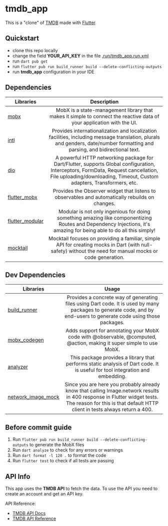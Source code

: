 # tmdb_app

This is a "clone" of [TMDB](https://www.themoviedb.org/) made with [Flutter](https://flutter.dev/).

## Quickstart

- clone this repo locally
- change the field **YOUR_API_KEY** in the file [.run/tmdb_app.run.xml](.run%2Ftmdb_app.run.xml)
- run `dart pub get` 
- run `flutter pub run build_runner build --delete-conflicting-outputs`
- run **tmdb_app** configuration in your IDE

## Dependencies

| Libraries                                                   |                                                                                                Description                                                                                                 |
|-------------------------------------------------------------|:----------------------------------------------------------------------------------------------------------------------------------------------------------------------------------------------------------:|
| [mobx](https://pub.dev/packages/mobx)                       |                                           MobX is a state-management library that makes it simple to connect the reactive data of your application with the UI.                                            |
| [intl](https://pub.dev/packages/intl)                       |                 Provides internationalization and localization facilities, including message translation, plurals and genders, date/number formatting and parsing, and bidirectional text.                 |
| [dio](https://pub.dev/packages/dio)                         | A powerful HTTP networking package for Dart/Flutter, supports Global configuration, Interceptors, FormData, Request cancellation, File uploading/downloading, Timeout, Custom adapters, Transformers, etc. |
| [flutter_mobx](https://pub.dev/packages/flutter_mobx)       |                                                      Provides the Observer widget that listens to observables and automatically rebuilds on changes.                                                       |
| [flutter_modular](https://pub.dev/packages/flutter_modular) |                     Modular is not only ingenious for doing something amazing like componentizing Routes and Dependency Injections, it's amazing for being able to do all this simply!                     |
| [mocktail](https://pub.dev/packages/mocktail)               |                          Mocktail focuses on providing a familiar, simple API for creating mocks in Dart (with null-safety) without the need for manual mocks or code generation.                          |

## Dev Dependencies

| Libraries                                                         |                                                                                                  Usage                                                                                                  |
|-------------------------------------------------------------------|:-------------------------------------------------------------------------------------------------------------------------------------------------------------------------------------------------------:|
| [build_runner](https://pub.dev/packages/build_runner)             |                   Provides a concrete way of generating files using Dart code. It is used by many packages to generate code, and by end-users to generate code using those packages.                    |
| [mobx_codegen](https://pub.dev/packages/mobx_codegen)             |                                          Adds support for annotating your MobX code with @observable, @computed, @action, making it super simple to use MobX.                                           |
| [analyzer](https://pub.dev/packages/analyzer)                     |                                      This package provides a library that performs static analysis of Dart code. It is useful for tool integration and embedding.                                       |
| [network_image_mock](https://pub.dev/packages/network_image_mock) | Since you are here you probably already know that calling Image.network results in 400 response in Flutter widget tests. The reason for this is that default HTTP client in tests always return a 400.  |

## Before commit guide

1. Run `flutter pub run build_runner build --delete-conflicting-outputs` to generate the MobX files
2. Run `dart analyze` to check for any errors or warnings
3. Run `dart format -l 120 .` to format the code
4. Run `flutter test` to check if all tests are passing

## API Info

This app uses the **TMDB API** to fetch the data. To use the API you need to create an account and get an API key.

API Reference: 
- [TMDB API Docs](https://developer.themoviedb.org/docs/getting-started)
- [TMDB API Reference](https://developer.themoviedb.org/reference/intro/getting-started)